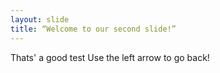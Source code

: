 ```yaml
---
layout: slide
title: “Welcome to our second slide!”
---
```

Thats' a good test 
Use the left arrow to go back!
